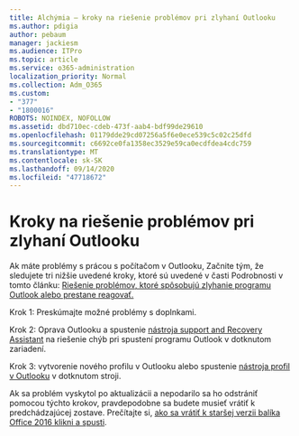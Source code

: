 ```yaml
---
title: Alchýmia – kroky na riešenie problémov pri zlyhaní Outlooku
ms.author: pdigia
author: pebaum
manager: jackiesm
ms.audience: ITPro
ms.topic: article
ms.service: o365-administration
localization_priority: Normal
ms.collection: Adm_O365
ms.custom:
- "377"
- "1800016"
ROBOTS: NOINDEX, NOFOLLOW
ms.assetid: dbd710ec-cdeb-473f-aab4-bdf99de29610
ms.openlocfilehash: 01179dde29cd07256a5f6e0ece539c5c02c25dfd
ms.sourcegitcommit: c6692ce0fa1358ec3529e59ca0ecdfdea4cdc759
ms.translationtype: MT
ms.contentlocale: sk-SK
ms.lasthandoff: 09/14/2020
ms.locfileid: "47718672"
---
```

# <a name="outlook-crash-troubleshooting-steps"></a>Kroky na riešenie problémov pri zlyhaní Outlooku

Ak máte problémy s prácou s počítačom v Outlooku, Začnite tým, že sledujete tri nižšie uvedené kroky, ktoré sú uvedené v časti Podrobnosti v tomto článku: [Riešenie problémov, ktoré spôsobujú zlyhanie programu Outlook alebo prestane reagovať.](https://docs.microsoft.com/exchange/troubleshoot/outlook-crashes/crash-issues)
  
Krok 1: Preskúmajte možné problémy s doplnkami.
  
Krok 2: Oprava Outlooku a spustenie [nástroja support and Recovery Assistant](https://aka.ms/SaRA-OutlookWontStart) na riešenie chýb pri spustení programu Outlook v dotknutom zariadení.
  
Krok 3: vytvorenie nového profilu v Outlooku alebo spustenie [nástroja profil v Outlooku](https://aka.ms/SaRA-OutlookSetupProfile) v dotknutom stroji.
  
Ak sa problém vyskytol po aktualizácii a nepodarilo sa ho odstrániť pomocou týchto krokov, pravdepodobne sa budete musieť vrátiť k predchádzajúcej zostave. Prečítajte si, [ako sa vrátiť k staršej verzii balíka Office 2016 klikni a spusti](https://support.microsoft.com/help/2770432).
  